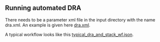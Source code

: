 ## Running automated DRA

There needs to be a parameter xml file in the input directory with the name dra.xml. An example is given here [dra.xml](dra.xml).

A typical workflow looks like this [typical_dra_and_stack_wf.json](typical_dra_and_stack_wf.json).
